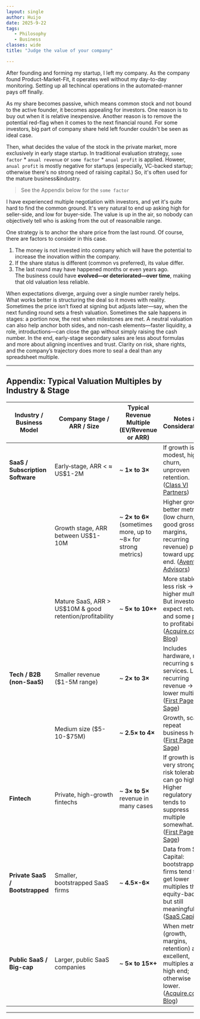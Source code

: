 ```yaml
---
layout: single  
author: Huijo  
date: 2025-9-22
tags:
   - Philosophy
   - Business
classes: wide  
title: "Judge the value of your company"

---
```


After founding and forming my startup, I left my company.
As the company found Product-Market-Fit, it operates well without my day-to-day monitoring.
Setting up all techincal operations in the automated-manner pays off finally.

As my share becomes passive, which means common stock and not bound to the active founder, it becomes appealing for investors.
One reason is to buy out when it is relative inexpensive.
Another reason is to remove the potential red-flag when it comes to the next financial round.
For some investors, big part of company share held left founder couldn't be seen as ideal case.

Then, what decides the value of the stock in the private market, more exclusively in early stage startup.
In traditional evaluation strategy, `some factor` * `anual revenue` or `some factor` * `anual profit` is applied.
Howeer, `anual profit` is mostly negative for startups (especially, VC-backed startup; otherwise there's no strong need of raising capital.)
So, it's often used for the mature business&industry.
> See the Appendix below for the `some factor`

I have experienced multiple negotiation with investors, and yet it's quite hard to find the common ground.
It's very natural to end up asking high for seller-side, and low for buyer-side.
The value is up in the air, so nobody can objectively tell who is asking from the out of reasonalble range.

One strategy is to anchor the share price from the last round.
Of course, there are factors to consider in this case.
1. The money is not invested into company which will have the potential to increase the inovation within the company.
2. If the share status is different (common vs preferred), its value differ.
3.  The last round may have happened months or even years ago.  
   The business could have **evolved—or deteriorated—over time**, making that old valuation less reliable.

When expectations diverge, arguing over a single number rarely helps.
What works better is structuring the deal so it moves with reality.
Sometimes the price isn’t fixed at signing but adjusts later—say, when the next funding round sets a fresh valuation.
Sometimes the sale happens in stages: a portion now, the rest when milestones are met.
A neutral valuation can also help anchor both sides, and non-cash elements—faster liquidity, a role, introductions—can close the gap without simply raising the cash number.
In the end, early-stage secondary sales are less about formulas and more about aligning incentives and trust.
Clarity on risk, share rights, and the company’s trajectory does more to seal a deal than any spreadsheet multiple.

---

## Appendix: Typical Valuation Multiples by Industry & Stage

| Industry / Business Model        | Company Stage / ARR / Size                                | Typical Revenue Multiple (EV/Revenue or ARR)                    | Notes & Considerations                                                                                                                         |
| -------------------------------- | --------------------------------------------------------- | --------------------------------------------------------------- | ---------------------------------------------------------------------------------------------------------------------------------------------- |
| **SaaS / Subscription Software** | Early‐stage, ARR < ≈ US\$1-2M                             | \~ **1× to 3×**                                                 | If growth is modest, high churn, unproven retention. ([Class VI Partners][1])                                                                  |
|                                  | Growth stage, ARR between US\$1-10M                       | \~ **2× to 6×** (sometimes more, up to \~8× for strong metrics) | Higher growth, better metrics (low churn, good gross margins, recurring revenue) push toward upper end. ([Aventis Advisors][2])                |
|                                  | Mature SaaS, ARR > US\$10M & good retention/profitability | \~ **5× to 10×+**                                               | More stable, less risk → higher multiple. But investors expect returns and some path to profitability. ([Acquire.com Blog][3])                 |
| **Tech / B2B (non-SaaS)**        | Smaller revenue (\$1-5M range)                            | \~ **2× to 3×**                                                 | Includes hardware, non-recurring sales, services. Less recurring revenue → lower multiple. ([First Page Sage][4])                              |
|                                  | Medium size (\$5-10-\$75M)                                | \~ **2.5× to 4×**                                               | Growth, scale, repeat business help. ([First Page Sage][4])                                                                                    |
| **Fintech**                      | Private, high-growth fintechs                             | \~ **3× to 5×** revenue in many cases                           | If growth is very strong and risk tolerable, can go higher. Higher regulatory risk tends to suppress multiple somewhat. ([First Page Sage][5]) |
| **Private SaaS / Bootstrapped**  | Smaller, bootstrapped SaaS firms                          | \~ **4.5×-6×**                                                  | Data from SaaS Capital: bootstrapped firms tend to get lower multiples than equity-backed, but still meaningful. ([SaaS Capital][6])           |
| **Public SaaS / Big-cap**        | Larger, public SaaS companies                             | \~ **5× to 15×+**                                               | When metrics (growth, margins, retention) are excellent, multiples at high end; otherwise lower. ([Acquire.com Blog][3])                       |

---

[1]: https://www.classvipartners.com/what-are-the-multiples-for-saas-businesses-for-2024/?utm_source=chatgpt.com "What Are the Multiples for SaaS Businesses for 2024?"
[2]: https://aventis-advisors.com/saas-valuation-multiples/?utm_source=chatgpt.com "SaaS Valuation Multiples: 2015-2025 - Aventis Advisors"
[3]: https://blog.acquire.com/saas-valuation-multiples/?utm_source=chatgpt.com "Top 7 SaaS Valuation Multiples to Know in 2025"
[4]: https://firstpagesage.com/business/valuation-ebitda-multiples-for-tech-companies/?utm_source=chatgpt.com "Valuation & EBITDA Multiples for Tech Companies: 2025 Report"
[5]: https://firstpagesage.com/business/fintech-valuation-multiples/?utm_source=chatgpt.com "Fintech Valuation Multiples: 2025 Report - First Page Sage"
[6]: https://www.saas-capital.com/blog-posts/private-saas-company-valuations-multiples/?utm_source=chatgpt.com "2025 Private SaaS Company Valuations"
